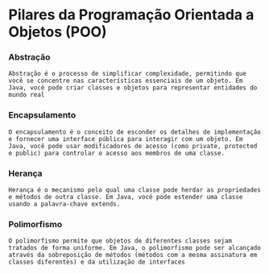 # Pilares da Programação Orientada a Objetos (POO)

### Abstração
    Abstração é o processo de simplificar complexidade, permitindo que você se concentre nas características essenciais de um objeto. Em Java, você pode criar classes e objetos para representar entidades do mundo real
### Encapsulamento
    O encapsulamento é o conceito de esconder os detalhes de implementação e fornecer uma interface pública para interagir com um objeto. Em Java, você pode usar modificadores de acesso (como private, protected e public) para controlar o acesso aos membros de uma classe.
### Herança
    Herança é o mecanismo pelo qual uma classe pode herdar as propriedades e métodos de outra classe. Em Java, você pode estender uma classe usando a palavra-chave extends.
### Polimorfismo
    O polimorfismo permite que objetos de diferentes classes sejam tratados de forma uniforme. Em Java, o polimorfismo pode ser alcançado através da sobreposição de métodos (métodos com a mesma assinatura em classes diferentes) e da utilização de interfaces
